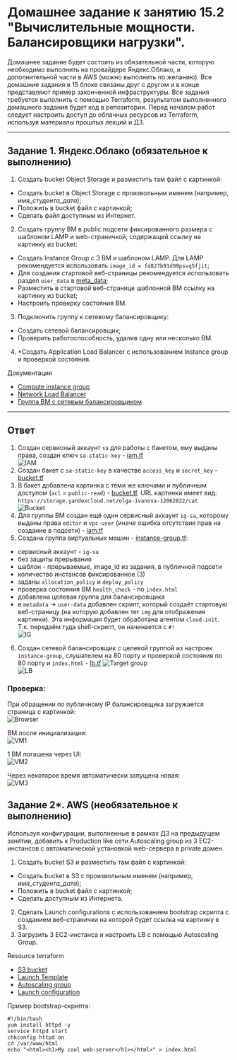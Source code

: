 # Домашнее задание к занятию 15.2 "Вычислительные мощности. Балансировщики нагрузки".
Домашнее задание будет состоять из обязательной части, которую необходимо выполнить на провайдере Яндекс.Облако, и дополнительной части в AWS (можно выполнить по желанию). Все домашние задания в 15 блоке связаны друг с другом и в конце представляют пример законченной инфраструктуры.
Все задания требуется выполнить с помощью Terraform, результатом выполненного домашнего задания будет код в репозитории. Перед началом работ следует настроить доступ до облачных ресурсов из Terraform, используя материалы прошлых лекций и ДЗ.

---
## Задание 1. Яндекс.Облако (обязательное к выполнению)

1. Создать bucket Object Storage и разместить там файл с картинкой:
- Создать bucket в Object Storage с произвольным именем (например, _имя_студента_дата_);
- Положить в bucket файл с картинкой;
- Сделать файл доступным из Интернет.
2. Создать группу ВМ в public подсети фиксированного размера с шаблоном LAMP и web-страничкой, содержащей ссылку на картинку из bucket:
- Создать Instance Group с 3 ВМ и шаблоном LAMP. Для LAMP рекомендуется использовать `image_id = fd827b91d99psvq5fjit`;
- Для создания стартовой веб-страницы рекомендуется использовать раздел `user_data` в [meta_data](https://cloud.yandex.ru/docs/compute/concepts/vm-metadata);
- Разместить в стартовой веб-странице шаблонной ВМ ссылку на картинку из bucket;
- Настроить проверку состояния ВМ.
3. Подключить группу к сетевому балансировщику:
- Создать сетевой балансировщик;
- Проверить работоспособность, удалив одну или несколько ВМ.
4. *Создать Application Load Balancer с использованием Instance group и проверкой состояния.

Документация
- [Compute instance group](https://registry.terraform.io/providers/yandex-cloud/yandex/latest/docs/resources/compute_instance_group)
- [Network Load Balancer](https://registry.terraform.io/providers/yandex-cloud/yandex/latest/docs/resources/lb_network_load_balancer)
- [Группа ВМ с сетевым балансировщиком](https://cloud.yandex.ru/docs/compute/operations/instance-groups/create-with-balancer)
---

## Ответ

1. Создан сервисный аккаунт `sa` для работы с бакетом, ему выданы права, создан ключ `sa-static-key` - [iam.tf](../../cloud-terraform/iam.tf)  
![IAM](files/iam.png)  
2. Создан бакет с `sa-static-key` в качестве `access_key` и `secret_key` - [bucket.tf](../../cloud-terraform/bucket.tf)
3. В бакет добавлена картинка с теми же ключами и публичным доступом (`acl` = `public-read`) - [bucket.tf](../../cloud-terraform/bucket.tf).
URL картинки имеет вид: `https://storage.yandexcloud.net/olga-ivanova-12062022/cat`  
![Bucket](files/bucket.png)  
4. Для группы ВМ создан ещё один сервисный аккаунт `ig-sa`, которому выданы права `editor` и `vpc-user` (иначе ошибка отсутствия прав 
на создание в подсети) - [iam.tf](../../cloud-terraform/iam.tf)  
5. Создана группа виртуальных машин - [instance-group.tf](../../cloud-terraform/instance-group.tf):  
- сервисный аккаунт - `ig-sa`
- без защиты прерывания
- шаблон - прерываемые, image_id из задания, в публичной подсети
- количество инстансов фиксированное (3)
- заданы `allocation_policy` и `deploy_policy`
- проверка состояния ВМ `health_check` - по `index.html`
- добавлена целевая группа для балансировщика
- в `metadata` -> `user-data` добавлен скрипт, который создаёт стартовую веб-страницу (на которую добавлен тег `img` для отображения картинки). 
Эта информация будет обработана агентом `cloud-init`. Т.к. передаём туда shell-скрипт, он начинается с `#!`  
![IG](files/ig.png)  
6. Создан сетевой балансировщик с целевой группой из настроек `instance-group`, слушателем на 80 порту и проверкой состояния по 
80 порту и `index.html` - [lb.tf](../../cloud-terraform/lb.tf)
![Target group](files/target_group.png)  
![LB](files/lb.png)  

### Проверка:  
При обращении по публичному IP балансировщика загружается страница с картинкой:  
![Browser](files/browser.png)  

ВМ после инициализации:  
![VM1](files/vm-before.png)  

1 ВМ погашена через UI:  
![VM2](files/vm-during.png)  

Через некоторое время автоматически запущена новая:  
![VM3](files/vm-after.png)

## Задание 2*. AWS (необязательное к выполнению)

Используя конфигурации, выполненные в рамках ДЗ на предыдущем занятии, добавить к Production like сети Autoscaling group из 3 EC2-инстансов с  автоматической установкой web-сервера в private домен.

1. Создать bucket S3 и разместить там файл с картинкой:
- Создать bucket в S3 с произвольным именем (например, _имя_студента_дата_);
- Положить в bucket файл с картинкой;
- Сделать доступным из Интернета.
2. Сделать Launch configurations с использованием bootstrap скрипта с созданием веб-странички на которой будет ссылка на картинку в S3.
3. Загрузить 3 ЕС2-инстанса и настроить LB с помощью Autoscaling Group.

Resource terraform
- [S3 bucket](https://registry.terraform.io/providers/hashicorp/aws/latest/docs/resources/s3_bucket)
- [Launch Template](https://registry.terraform.io/providers/hashicorp/aws/latest/docs/resources/launch_template)
- [Autoscaling group](https://registry.terraform.io/providers/hashicorp/aws/latest/docs/resources/autoscaling_group)
- [Launch configuration](https://registry.terraform.io/providers/hashicorp/aws/latest/docs/resources/launch_configuration)

Пример bootstrap-скрипта:
```
#!/bin/bash
yum install httpd -y
service httpd start
chkconfig httpd on
cd /var/www/html
echo "<html><h1>My cool web-server</h1></html>" > index.html
```

